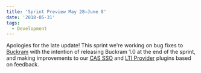 ```yaml
---
title: 'Sprint Preview May 28–June 8'
date: '2018-05-31'
tags:
  - Development
---
```


Apologies for the late update! This sprint we're working on bug fixes to
[Buckram](http://github.com/pressbooks/buckram) with the intention of releasing Buckram
1.0 at the end of the sprint, and making improvements to our
[CAS SSO](https://github.com/pressbooks/pressbooks-cas-sso/) and
[LTI Provider](https://github.com/pressbooks/pressbooks-lti-provider) plugins based on
feedback.
